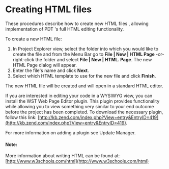# Creating HTML files

<!--context:using_the_php_html_wysywig_editor-->

These procedures describe how to create new HTML files , allowing implementation of PDT 's full HTML editing functionality.

<!--ref-start-->

To create a new HTML file:

 1. In Project Explorer view, select the folder into which you would like to create the file and from the Menu Bar go to **File | New | HTML Page** -or- right-click the folder and select **File | New | HTML. Page**.  The new HTML Page dialog will appear.
 2. Enter the file's name and click **Next**.
 3. Select which HTML template to use for the new file and click **Finish**.

The new HTML file will be created and will open in a standard HTML editor.

<!--ref-end-->

If you are interested in editing your code in a WYSIWYG view, you can install the  WST Web Page Editor plugin. This plugin provides functionality while allowing you to view something very similar to your end outcome before the project has been completed. To download the necessary plugin, follow this link: [http://kb.zend.com/index.php?View=entry&EntryID=419](http://kb.zend.com/index.php?View=entry&EntryID=419).

For more information on adding a plugin see Update Manager.

<!--note-start-->

#### Note:

More information about writing HTML can be found at: [http://www.w3schools.com/html](http://www.w3schools.com/html)

<!--note-end-->
